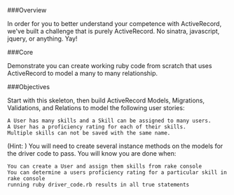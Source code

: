 ###Overview

In order for you to better understand your competence with ActiveRecord, we've built a challenge that is purely ActiveRecord. No sinatra, javascript, jquery, or anything. Yay!

###Core

Demonstrate you can create working ruby code from scratch that uses ActiveRecord to model a many to many relationship.

###Objectives

Start with this skeleton, then build ActiveRecord Models, Migrations, Validations, and Relations to model the following user stories:

    A User has many skills and a Skill can be assigned to many users.
    A User has a proficiency rating for each of their skills.
    Multiple skills can not be saved with the same name.

(Hint: ) You will need to create several instance methods on the models for the driver code to pass.
You will know you are done when:

    You can create a User and assign them skills from rake console
    You can determine a users proficiency rating for a particular skill in rake console
    running ruby driver_code.rb results in all true statements

